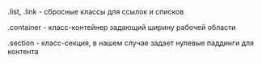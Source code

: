 .list, .link - сбросные классы для ссылок и списков

.container - класс-контейнер задающий ширину рабочей области

.section - класс-секция, в нашем случае задает нулевые паддинги для контента
